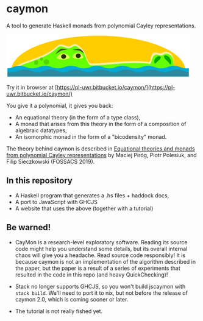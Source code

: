 # caymon

A tool to generate Haskell monads from polynomial Cayley representations.

![Caymon logo](https://github.com/maciejpirog/caymon/raw/master/website/logo.png)

Try it in browser at [https://pl-uwr.bitbucket.io/caymon/](https://pl-uwr.bitbucket.io/caymon/)

You give it a polynomial, it gives you back:

- An equational theory (in the form of a type class),
- A monad that arises from this theory in the form of a composition of algebraic datatypes,
- An isomorphic monad in the form of a "bicodensity" monad.

The theory behind caymon is described in [
Equational theories and monads from polynomial Cayley representations](http://www.ii.uni.wroc.pl/~mpirog/papers/cayley.pdf) by Maciej Piróg, Piotr Polesiuk, and Filip Sieczkowski (FOSSACS 2019).

## In this repository

- A Haskell program that generates a .hs files + haddock docs,
- A port to JavaScript with GHCJS
- A website that uses the above (together with a tutorial)

## Be warned!

- CayMon is a research-level exploratory software. Reading its source code might help you understand some details, but its overall internal chaos will give you a headache. Read source code responsibly! It is because caymon is not an implementation of the algorithm described in the paper, but the paper is a result of a series of experiments that resulted in the code in this repo (and heavy QuickChecking)!

- Stack no longer supports GHCJS, so you won't build jscaymon with `stack build`. We'll need to port it to nix, but not before the release of caymon 2.0, which is coming sooner or later.

- The tutorial is not really fished yet.

